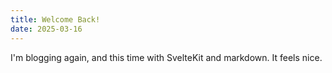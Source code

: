 ```yaml
---
title: Welcome Back!
date: 2025-03-16
---
```


I'm blogging again, and this time with SvelteKit and markdown. It feels nice.